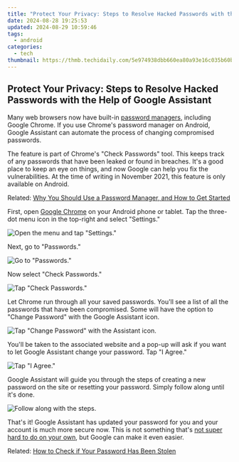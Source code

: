 ```yaml
---
title: "Protect Your Privacy: Steps to Resolve Hacked Passwords with the Help of Google Assistant"
date: 2024-08-28 19:25:53
updated: 2024-08-29 10:59:46
tags:
  - android
categories:
  - tech
thumbnail: https://thmb.techidaily.com/5e974938dbb660ea80a93e16c035b60b79b36010696a635f2d59959383d55084.jpg
---
```


## Protect Your Privacy: Steps to Resolve Hacked Passwords with the Help of Google Assistant

Many web browsers now have built-in [password managers](https://easy-unlock-android.techidaily.com/unlock-your-realme-gt-5-pro-phone-with-ease-the-3-best-lock-screen-removal-tools-by-drfone-android/), including Google Chrome. If you use Chrome's password manager on Android, Google Assistant can automate the process of changing compromised passwords.

 The feature is part of Chrome's "Check Passwords" tool. This keeps track of any passwords that have been leaked or found in breaches. It's a good place to keep an eye on things, and now Google can help you fix the vulnerabilities. At the time of writing in November 2021, this feature is only available on Android.

Related: [Why You Should Use a Password Manager, and How to Get Started](https://easy-unlock-android.techidaily.com/unlock-your-realme-gt-5-pro-phone-with-ease-the-3-best-lock-screen-removal-tools-by-drfone-android/) 

 First, open [Google Chrome](https://www.anrdoezrs.net/links/3607085/type/dlg/sid/UUhtgUeUpU208007/https://play.google.com/store/apps/details?id=com.android.chrome&hl=en%5FUS&gl=US) on your Android phone or tablet. Tap the three-dot menu icon in the top-right and select "Settings."

![Open the menu and tap "Settings."](https://static1.howtogeekimages.com/wordpress/wp-content/uploads/2021/11/2021-11-05_16-59-48.png) 

 Next, go to "Passwords."

![Go to "Passwords."](https://static1.howtogeekimages.com/wordpress/wp-content/uploads/2021/11/2021-11-05_17-01-13.png) 

 Now select "Check Passwords."

![Tap "Check Passwords."](https://static1.howtogeekimages.com/wordpress/wp-content/uploads/2021/11/2021-11-05_17-01-54.png) 

 Let Chrome run through all your saved passwords. You'll see a list of all the passwords that have been compromised. Some will have the option to "Change Password" with the Google Assistant icon.

![Tap "Change Password" with the Assistant icon.](https://static1.howtogeekimages.com/wordpress/wp-content/uploads/2021/11/2021-11-05_17-02-55.png) 

 You'll be taken to the associated website and a pop-up will ask if you want to let Google Assistant change your password. Tap "I Agree."

![Tap "I Agree."](https://static1.howtogeekimages.com/wordpress/wp-content/uploads/2021/11/2021-11-05_17-05-40.png) 

 Google Assistant will guide you through the steps of creating a new password on the site or resetting your password. Simply follow along until it's done.

![Follow along with the steps.](https://static1.howtogeekimages.com/wordpress/wp-content/uploads/2021/11/2021-11-05_17-05-58.png) 

 That's it! Google Assistant has updated your password for you and your account is much more secure now. This is not something that's [not super hard to do on your own](https://screen-video-capture.techidaily.com/updated-in-2024-essential-accessories-10-ps5-hard-drive-mods/), but Google can make it even easier.

Related: [How to Check if Your Password Has Been Stolen](https://screen-video-capture.techidaily.com/updated-in-2024-essential-accessories-10-ps5-hard-drive-mods/)

<ins class="adsbygoogle"
     style="display:block"
     data-ad-format="autorelaxed"
     data-ad-client="ca-pub-7571918770474297"
     data-ad-slot="1223367746"></ins>



<ins class="adsbygoogle"
     style="display:block"
     data-ad-client="ca-pub-7571918770474297"
     data-ad-slot="8358498916"
     data-ad-format="auto"
     data-full-width-responsive="true"></ins>
